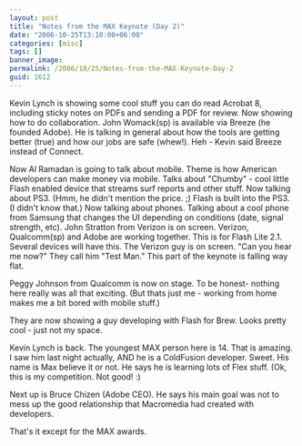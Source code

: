 ```yaml
---
layout: post
title: "Notes from the MAX Keynote (Day 2)"
date: "2006-10-25T13:10:00+06:00"
categories: [misc]
tags: []
banner_image: 
permalink: /2006/10/25/Notes-from-the-MAX-Keynote-Day-2
guid: 1612
---
```


Kevin Lynch is showing some cool stuff you can do read Acrobat 8, including sticky notes on PDFs and sending a PDF for review. Now showing how to do collaboration. John Womack(sp) is available via Breeze (he founded Adobe). He is talking in general about how the tools are getting better (true) and how our jobs are safe (whew!). Heh - Kevin said Breeze instead of Connect. 

Now Al Ramadan is going to talk about mobile. Theme is how American developers can make money via mobile. Talks about "Chumby" - cool little Flash enabled device that streams surf reports and other stuff. Now talking about PS3. (Hmm, he didn't mention the price. ;) Flash is built into the PS3. (I didn't know that.) Now talking about phones. Talking about a cool phone from Samsung that changes the UI depending on conditions (date, signal strength, etc). John Stratton from Verizon is on screen. Verizon, Qualcomm(sp) and Adobe are working together. This is for Flash Lite 2.1. Several devices will have this. The Verizon guy is on screen. "Can you hear me now?" They call him "Test Man." This part of the keynote is falling way flat. 

Peggy Johnson from Qualcomm is now on stage. To be honest- nothing here really was all that exciting. (But thats just me - working from home makes me a bit bored with mobile stuff.) 

They are now showing a guy developing with Flash for Brew. Looks pretty cool - just not my space. 

Kevin Lynch is back. The youngest MAX person here is 14. That is amazing. I saw him last night actually, AND he is a ColdFusion developer. Sweet. His name is Max believe it or not. He says he is learning lots of Flex stuff. (Ok, this is my competition. Not good! :) 

Next up is Bruce Chizen (Adobe CEO). He says his main goal was not to mess up the good relationship that Macromedia had created with developers.

That's it except for the MAX awards.